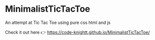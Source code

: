 # MinimalistTicTacToe
An attempt at Tic Tac Toe using pure css html and js

Check it out here 👉
https://code-knightt.github.io/MinimalistTicTacToe/
